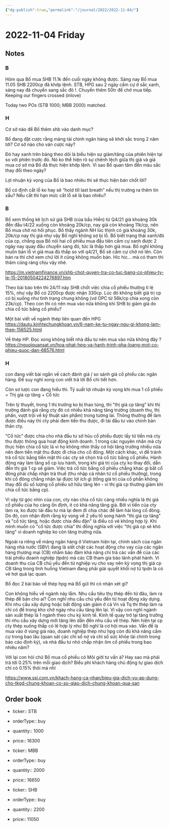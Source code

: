 ```yaml
---
{"dg-publish":true,"permalink":"/journal/2022/2022-11-04/"}
---
```


# 2022-11-04 Friday

## Notes

### B

Hôm qua Bố mua SHB 11.1k đến cuối ngày không được. Sáng nay Bố mua 11.05 SHB 2200cp đã khớp lệnh.
STB, HPG sau 2 ngày cầm cự ở sắc xanh, sáng nay đã chuyển sang sắc đỏ !.
Chuyển thêm 50tr để chờ mua tiếp.
Keeping our fingers crossed (inlove)

Today two POs (STB 1000; MBB 2000) matched.

### H

Cơ sở nào để Bố thêm shb vào danh mục?

Bố đang đặt cược rằng mảng tài chính ngân hàng sẽ khởi sắc trong 2 năm tới? Cơ sở nào cho ván cược này?

Đỏ hay xanh trên bảng theo dõi là biểu hiện sự giảm/tăng của phiên hiện tại so với phiên trước đó. Nó ko thể hiện rõ sự chênh lệch giữa thị giá và giá mua cơ sở mà Bố đã thực hiện khớp lệnh. Vì sao Bố quan tâm đến màu sắc thay đổi theo ngày?

Lợi nhuận kỳ vọng của Bố là bao nhiêu thì sẽ thực hiện bán chốt lời?

Bố có định cắt lỗ ko hay sẽ “hold till last breath” nếu thị trường ra thêm tin xấu? Nếu cắt thì hạn mức cắt lỗ sẽ là bao nhiêu?

### B

Bố xem thống kê lịch sử giá SHB (của bầu Hiển) từ Q4/21 giá khoảng 30k đến đầu t4/22 xuống còn khoảng 20k/cp, nay giá còn khoảng 11k/cp, nên Bố mua chờ nó hồi phục.
Bố thấy ngành NH lúc thịnh có giá khoảng 30k, 20k/cp nay thị giá như vậy Bố nghĩ không sợ bị lỗ.
Bố biết trạng thái xanh/đỏ của cp, chẳng qua Bố nói hai cổ phiếu mua đầu tiên cầm cự xanh được 2 ngày nay quay đầu chuyển sang đỏ, tức là thấp hơn giá mua.
Bố nghĩ không muốn bán lỗ vì giá mua đủ thấp so với q4/21, Bố sẽ cầm cự chờ nó lên. Còn bán ra thì chờ xem chứ lời ít cũng không muốn bán. Hic hic… mà có tham thì thâm cũng ráng chịu vậy nhé.

https://m.vietnamfinance.vn/shb-chot-quyen-tra-co-tuc-bang-co-phieu-ty-le-15-20180504224276897.htm

Theo bài báo trên thì 24/11 này SHB chốt việc chia cổ phiếu thưởng tỉ lệ 15%, như vậy Bố có 2200cp được nhận 330cp. Lúc đó không biết giá trị cp có bị xuống như tình trạng chung không (vd OPC từ 56k/cp chia xong còn 23k/cp). Theo con thì có nên mua vào nữa không khi SHB bị giảm giá do chia cổ tức bằng cổ phiếu?

Một bài viết về ngành thép liên quan đến HPG
https://dautu.kinhtechungkhoan.vn/6-nam-ke-tu-ngay-ngu-gi-khong-lam-thep-156525.html

Về thép HP. Đọc xong không biết nhà đầu tư nên mua vào nữa không đây ?
https://nguoiquansat.vn/hoa-phat-hpg-va-hanh-trinh-pha-loang-mot-co-phieu-quoc-dan-68576.html

### H

con đang viết bài ngắn về cách đánh giá / so sánh giá cổ phiếu các ngân hàng. Để suy nghĩ xong con viết trả lời Bố chi tiết hơn.

Còn sơ lược con đang hiểu thì. Tỷ suất lợi nhuận kỳ vọng khi mua 1 cổ phiếu = Thị giá cp tăng + Cổ tức

Trên lý thuyết, trong 1 thị trường ko bị thao túng, thì "thị giá cp tăng" khi thị trường đánh giá rằng cty đó có nhiều khả năng tăng trưởng (doanh thu, thị phần, vượt trội về kỹ thuật sản phẩm) trong tương lai. Thông thường để làm được điều này thì cty phải đem tiền thu được, đi tái đầu tư vào chính bản thân cty.

"Cổ tức" được chia cho nhà đầu tư sở hũu cổ phiếu được lấy từ tiền mà cty thu được thông qua hoạt động kinh doanh. 1 trong các nguyên nhân mà cty thực hiện chia cổ tức là vì họ không nhìn thấy cơ hội tăng trưởng nhiều nữa nên đem tiền mặt thu được đi chia cho cổ đông. Một cách khác, vì để tránh trả cổ tức bằng tiền mặt thì các cty sẽ chọn trả cổ tức bằng cổ phiếu. Hành động này làm tăng số cp lưu hành, trong khi giá trị của cty ko thay đổi, dẫn đến thị giá 1 cp sẽ giảm. Việc trả cổ tức bằng cổ phiếu chẳng khác gì bắt cổ đông phải chấp nhận trả thuế (thu nhập cá nhân từ cổ phiếu thưởng), trong khi cổ đông chẳng nhận lại được lợi ích gì (tổng giá trị của cổ phần không thay đổi dù số lượng cổ phiếu sở hữu tăng lên - vì thị giá cp thường giảm khi chia cổ tức bằng cp).

Vì vậy từ góc nhìn của con, cty nào chia cổ tức càng nhiều nghĩa là thị giá cổ phiếu của họ càng ổn định, ít có khả năng tăng giá. Bởi vì tiền của cty làm ra, ko được tái đầu tư mà lại đem đi chia chác để làm hài lòng cổ đông. Do đó, con nhận định rằng kỳ vọng về 2 yếu tố song hành "thị giá cp tăng" và "cổ tức tăng, hoặc được chia đều đặn" là điều có vẻ không hợp lý. Khi mình muốn có "cổ tức được chia" thì đồng nghĩa với việc "thị giá cp sẽ khó tăng" vì doanh nghiệp ko còn tăng trưởng nữa.

Ngoài ra riêng về mảng ngân hàng ở Vietnam hiện tại, chính sách của ngân hàng nhà nước (SBV) đang là siết chặt các hoạt động cho vay của các ngân hàng thương mại (CB) nhằm bảo đảm khả năng chi trả các vấn đề của các trái phiếu doanh nghiệp (tpdn) mà các CB tham gia bảo lãnh phát hành. Vì doanh thu của CB chủ yếu đến từ nghiệp vụ cho vay nên kỳ vọng thị giá cp CB tăng trong tình huống Vietnam đang phải giải quyết khối nợ từ tpdn là có vẻ hơi quá lạc quan.

Bố đọc 2 bài báo về thép hpg mà Bố gửi thì có nhận xét gì?

Con không hiểu về ngành này lắm. Nhu cầu tiêu thụ thép đến từ đâu, làm ra thép để bán cho ai? Con nghĩ nhu cầu chủ yếu đến từ hoạt động xây dựng. Khi nhu cầu xây dựng hoặc bất động sản giảm ở cả Vn và Tq thì thép làm ra chỉ có để trong kho chờ ngày nhu cầu tăng lên lại. Vì vậy con nghĩ ngành sản xuất thép là 1 ngành theo chu kỳ kinh tế. Kinh tế quay trở lại tăng trưởng thì nhu cầu xây dựng mới tăng lên dẫn đến nhu cầu về thép. Nên hiện tại cp cty thép xuống thấp có lẽ hợp lý như Bố nghĩ là cơ hội mua vào. Vấn đề là mua vào ở vùng giá nào, doanh nghiệp thép như hpg còn đủ khả năng cầm cự trong bao lâu (quan sát các chỉ số nợ và chỉ số sức khỏe tài chính trong báo cáo định kỳ), và nhà đầu tư nhỏ chấp nhận ôm cổ phiếu trong bao nhiêu năm?

Với lại con hỏi chứ Bố mua cổ phiếu có Môi giới tư vấn à? Hay sao mà phải trả tới 0.25% trên mỗi giao dịch? Biểu phí khách hàng chủ động tự giao dịch chỉ có 0.15% thôi mà nhỉ

https://www.ssi.com.vn/khach-hang-ca-nhan/bieu-gia-dich-vu-ap-dung-cho-tkgd-chung-khoan-co-so-giao-dich-chung-khoan-qua-san

## Order book

- ticker:: STB
- orderType:: buy
- quantity:: 1000
- price:: 16300

- ticker:: MBB
- orderType:: buy
- quantity:: 2000
- price:: 16650

- ticker:: SHB
- orderType:: buy
- quantity:: 2200
- price:: 11050